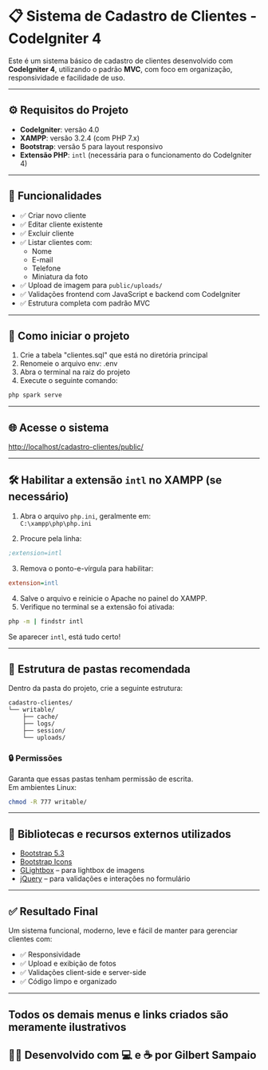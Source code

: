 # 📋 Sistema de Cadastro de Clientes - CodeIgniter 4

Este é um sistema básico de cadastro de clientes desenvolvido com **CodeIgniter 4**, utilizando o padrão **MVC**, com foco em organização, responsividade e facilidade de uso.

---

## ⚙️ Requisitos do Projeto

- **CodeIgniter**: versão 4.0  
- **XAMPP**: versão 3.2.4 (com PHP 7.x)  
- **Bootstrap**: versão 5 para layout responsivo  
- **Extensão PHP**: `intl` (necessária para o funcionamento do CodeIgniter 4)

---

## 🧩 Funcionalidades

- ✅ Criar novo cliente  
- ✅ Editar cliente existente  
- ✅ Excluir cliente  
- ✅ Listar clientes com:
  - Nome
  - E-mail
  - Telefone
  - Miniatura da foto
- ✅ Upload de imagem para `public/uploads/`
- ✅ Validações frontend com JavaScript e backend com CodeIgniter
- ✅ Estrutura completa com padrão MVC

---

## 🚀 Como iniciar o projeto

1. Crie a tabela "clientes.sql" que está no diretória principal
2. Renomeie o arquivo env: .env
3. Abra o terminal na raiz do projeto
4. Execute o seguinte comando:

```bash
php spark serve
```

---

## 🌐 Acesse o sistema

[http://localhost/cadastro-clientes/public/](http://localhost/cadastro-clientes/public/)

---

## 🛠️ Habilitar a extensão `intl` no XAMPP (se necessário)

1. Abra o arquivo `php.ini`, geralmente em:  
   `C:\xampp\php\php.ini`

2. Procure pela linha:

```ini
;extension=intl
```

3. Remova o ponto-e-vírgula para habilitar:

```ini
extension=intl
```

4. Salve o arquivo e reinicie o Apache no painel do XAMPP.
5. Verifique no terminal se a extensão foi ativada:

```bash
php -m | findstr intl
```

Se aparecer `intl`, está tudo certo!

---

## 📁 Estrutura de pastas recomendada

Dentro da pasta do projeto, crie a seguinte estrutura:

```
cadastro-clientes/
└── writable/
    ├── cache/
    ├── logs/
    ├── session/
    └── uploads/
```

### 🔒 Permissões

Garanta que essas pastas tenham permissão de escrita.  
Em ambientes Linux:

```bash
chmod -R 777 writable/
```

---

## 🧰 Bibliotecas e recursos externos utilizados

- [Bootstrap 5.3](https://getbootstrap.com/)
- [Bootstrap Icons](https://icons.getbootstrap.com/)
- [GLightbox](https://biati-digital.github.io/glightbox/) – para lightbox de imagens
- [jQuery](https://jquery.com/) – para validações e interações no formulário

---

## ✅ Resultado Final

Um sistema funcional, moderno, leve e fácil de manter para gerenciar clientes com:

- ✅ Responsividade
- ✅ Upload e exibição de fotos
- ✅ Validações client-side e server-side
- ✅ Código limpo e organizado

---

## Todos os demais menus e links criados são meramente ilustrativos

## 👨‍💻 Desenvolvido com 💻 e ☕ por **Gilbert Sampaio**
